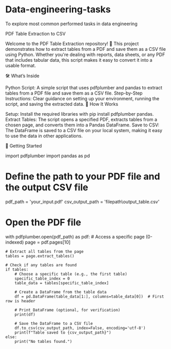 # Data-engineering-tasks
To explore most common performed tasks in data engineering

PDF Table Extraction to CSV

Welcome to the PDF Table Extraction repository! 🎉 This project demonstrates how to extract tables from a PDF and save them as a CSV file using Python. Whether you're dealing with reports, data sheets, or any PDF that includes tabular data, this script makes it easy to convert it into a usable format.

🛠️ What’s Inside

Python Script: A simple script that uses pdfplumber and pandas to extract tables from a PDF file and save them as a CSV file.
Step-by-Step Instructions: Clear guidance on setting up your environment, running the script, and saving the extracted data.
📜 How It Works

Setup: Install the required libraries with pip install pdfplumber pandas.
Extract Tables: The script opens a specified PDF, extracts tables from a chosen page, and converts them into a Pandas DataFrame.
Save to CSV: The DataFrame is saved to a CSV file on your local system, making it easy to use the data in other applications.

🚀 Getting Started

import pdfplumber
import pandas as pd

# Define the path to your PDF file and the output CSV file
pdf_path = 'your_input.pdf'
csv_output_path = 'filepath\\output_table.csv'

# Open the PDF file
with pdfplumber.open(pdf_path) as pdf:
    # Access a specific page (0-indexed)
    page = pdf.pages[10]
    
    # Extract all tables from the page
    tables = page.extract_tables()
    
    # Check if any tables are found
    if tables:
        # Choose a specific table (e.g., the first table)
        specific_table_index = 0
        table_data = tables[specific_table_index]

        # Create a DataFrame from the table data
        df = pd.DataFrame(table_data[1:], columns=table_data[0])  # First row is header

        # Print DataFrame (optional, for verification)
        print(df)

        # Save the DataFrame to a CSV file
        df.to_csv(csv_output_path, index=False, encoding='utf-8')
        print(f"Table saved to {csv_output_path}")
    else:
        print("No tables found.")
        
